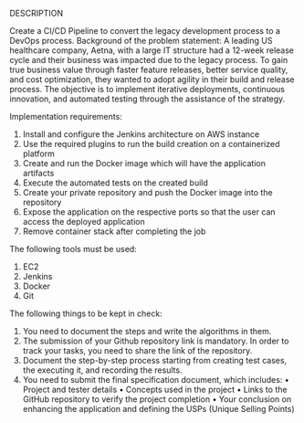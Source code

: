 DESCRIPTION

Create a CI/CD Pipeline to convert the legacy development process to a DevOps process.
Background of the problem statement:
A leading US healthcare company, Aetna, with a large IT structure had a 12-week release cycle and their business was impacted due to the legacy process. To gain
true business value through faster feature releases, better service quality, and cost optimization, they wanted to adopt agility in their build and release process.
The objective is to implement iterative deployments, continuous innovation, and automated testing through the assistance of the strategy.

Implementation requirements:
1.	Install and configure the Jenkins architecture on AWS instance
2.	Use the required plugins to run the build creation on a containerized platform
3.	Create and run the Docker image which will have the application artifacts
4.	Execute the automated tests on the created build
5.	Create your private repository and push the Docker image into the repository
6.	Expose the application on the respective ports so that the user can access the deployed application
7.	Remove container stack after completing the job

The following tools must be used:
1.	EC2
2.	Jenkins
3.	Docker
4.	Git

The following things to be kept in check:
1.	You need to document the steps and write the algorithms in them.
2.	The submission of your Github repository link is mandatory. In order to track your tasks, you need to share the link of the repository.
3.	Document the step-by-step process starting from creating test cases, the executing it, and recording the results.
4.	You need to submit the final specification document, which includes:
•	Project and tester details
•	Concepts used in the project
•	Links to the GitHub repository to verify the project completion
•	Your conclusion on enhancing the application and defining the USPs (Unique Selling Points)
 
